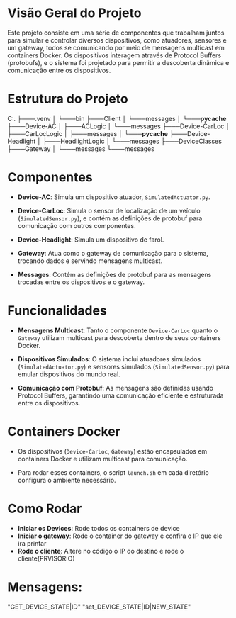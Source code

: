 # Visão Geral do Projeto

Este projeto consiste em uma série de componentes que trabalham juntos
para simular e controlar diversos dispositivos, como atuadores, sensores
e um gateway, todos se comunicando por meio de mensagens multicast em
containers Docker. Os dispositivos interagem através de Protocol Buffers
(protobufs), e o sistema foi projetado para permitir a descoberta
dinâmica e comunicação entre os dispositivos.

# Estrutura do Projeto
C:.
├───.venv
│   └───bin
├───Client
│   └───messages
│       └───__pycache__
├───Device-AC
│   ├───ACLogic
│   └───messages
├───Device-CarLoc
│   ├───CarLocLogic
│   ├───messages
│   └───__pycache__
├───Device-Headlight
│   ├───HeadlightLogic
│   └───messages
├───DeviceClasses
├───Gateway
│   └───messages
└───messages
# Componentes

-   **Device-AC**: Simula um dispositivo atuador,
    `SimulatedActuator.py`.

-   **Device-CarLoc**: Simula o sensor de localização de um veículo
    (`SimulatedSensor.py`), e contém as definições de protobuf para
    comunicação com outros componentes.

-   **Device-Headlight**: Simula um dispositivo de farol.

-   **Gateway**: Atua como o gateway de comunicação para o sistema,
    trocando dados e servindo mensagens multicast.

-   **Messages**: Contém as definições de protobuf para as mensagens
    trocadas entre os dispositivos e o gateway.

# Funcionalidades

-   **Mensagens Multicast**: Tanto o componente `Device-CarLoc` quanto o
    `Gateway` utilizam multicast para descoberta dentro de seus
    containers Docker.

-   **Dispositivos Simulados**: O sistema inclui atuadores simulados
    (`SimulatedActuator.py`) e sensores simulados (`SimulatedSensor.py`)
    para emular dispositivos do mundo real.

-   **Comunicação com Protobuf**: As mensagens são definidas usando
    Protocol Buffers, garantindo uma comunicação eficiente e estruturada
    entre os dispositivos.


# Containers Docker

-   Os dispositivos (`Device-CarLoc`, `Gateway`) estão encapsulados em
    containers Docker e utilizam multicast para comunicação.

-   Para rodar esses containers, o script `launch.sh` em cada diretório
    configura o ambiente necessário.

# Como Rodar
-   **Iniciar os Devices**: Rode todos os containers de device
-   **Iniciar o gateway**: Rode o container do gateway e confira o IP que ele ira printar
-   **Rode o cliente**: Altere no código o IP do destino e rode o cliente(PRVISÓRIO)

#   Mensagens:
"GET_DEVICE_STATE|ID"
"set_DEVICE_STATE|ID|NEW_STATE"

